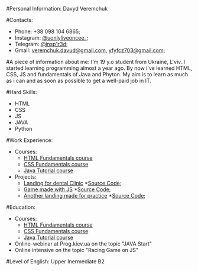#Personal Information:
Davyd Veremchuk

#Contacts:
* Phone: +38 098 104 6865;
* Instagram: [@uonlyliveoncee_](https://www.instagram.com/uonlyliveoncee_/?igshid=1689nizc9r53v);
* Telegram: [@insp1r3d](https://t.me/insp1r3d);
* Gmail: veremchuk.davud@gmail.com, yfyfcz703@gmail.com;

#A piece of information about me:
I'm 19 y.o student from Ukraine, L'viv. I started learning programming almost a year ago. 
By now i've learned HTML, CSS, JS and fundamentals of Java and Phyton.
My aim is to learn as much as i can and as soon as possible to get a well-paid job in IT.

#Hard Skills:
* HTML
* CSS
* JS
* JAVA
* Python
  
#Work Experience:
* Courses:
  * [HTML Fundamentals course](https://www.sololearn.com/Certificate/1014-11030539/pdf/)
  * [CSS Fundamentals course](https://www.sololearn.com/Certificate/1023-11030539/pdf/)
  * [Java Tutorial course](https://www.sololearn.com/Certificate/1068-11030539/pdf/)
* Projects:
  * [Landing for dental Clinic](1nspir3d.github.io/Denta-Clinic-Landing)
    *[Source Code](github.com/1nspir3d/Dental-Clinic-Landing);
  * [Game made with JS](1nspir3d.github.io/JS-Game)
    *[Source Code](github.com/1nspir3d/JS-Game);
  * [Another landing made for practice](1nspir3d.github.io/Example-Landing)
    *[Source Code](github.com/1nspir3d/Example-Landing);


#Education:
* Courses:
  * [HTML Fundamentals course](https://www.sololearn.com/Certificate/1014-11030539/pdf/)
  * [CSS Fundamentals course](https://www.sololearn.com/Certificate/1023-11030539/pdf/)
  * [Java Tutorial course](https://www.sololearn.com/Certificate/1068-11030539/pdf/)
* Online-webinar at Prog.kiev.ua on the topic "JAVA Start"
* Online intensive on the topic "Racing Game on JS"

#Level of English:
Upper Inermediate B2



